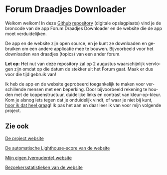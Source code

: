 <div lang="nl">

# Forum Draadjes Downloader

Welkom welkom! In deze [Github](https://nl.wikipedia.org/wiki/GitHub) [repository](https://nl.wikipedia.org/wiki/Pakketbron) (digitale opslagplaats) vind je de broncode van de app Forum Draadjes Downloader en de website die de app moet verduidelijken.

De app en de website zijn open source, en je kunt ze downloaden en gebruiken om een andere applicatie mee te bouwen. Bijvoorbeeld voor het downloaden van draadjes (topics) van een ander forum.

**Let op:** Het nut van deze repository zal op 2 augustus waarschijnlijk vervlogen zijn omdat op die datum de stekker uit het Forum gaat. Maak er dus voor die tijd gebruik van!

Ik heb de app en de website geprobeerd toegankelijk te maken voor verschillende mensen met een beperking. Door bijvoorbeeld rekening te houden met de koppenstructuur, duidelijke links en contrast van kleur-op-kleur. Kom je alsnog iets tegen dat je onduidelijk vindt, of waar je niet bij kunt, [hoor ik dat heel graag](mailto:mail@annekesinnema.nl)! Ik pas het aan en daar leer ik van voor mijn volgende project.


## Zie ook

[De project website](https://www.viva-downloader.nl)

[De automatische Lighthouse-score van de website](https://lighthouse-dot-webdotdevsite.appspot.com//lh/html?url=https%3A%2F%2Fvivaforum.annekesinnema.nl%2F)

[Mijn eigen (verouderde) website](https://www.annekesinnema.nl)

[Bezoekersstatistieken van de website](https://plausible.io/vivaforum.annekesinnema.nl)
